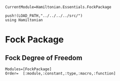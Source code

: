 ```@meta
CurrentModule=Hamiltonian.Essentials.FockPackage
```

```@setup spatial
push!(LOAD_PATH,"../../../../src/")
using Hamiltonian
```

# Fock Package

## Fock Degree of Freedom

```@autodocs
Modules=[FockPackage]
Order=  [:module,:constant,:type,:macro,:function]
```
